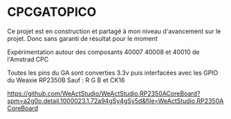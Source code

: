 # CPCGATOPICO

Ce projet est en construction et partagé à mon niveau d'avancement sur le projet.
Donc sans garanti de résultat pour le moment

Expérimentation autour des composants 40007 40008 et 40010 de l'Amstrad CPC

Toutes les pins du GA sont converties 3.3v puis interfacées avec les GPIO du Weaxie RP2350B
Sauf : R G B et CK16
  
  https://github.com/WeActStudio/WeActStudio.RP2350ACoreBoard?spm=a2g0o.detail.1000023.1.72a94gSy4gSy5d&file=WeActStudio.RP2350ACoreBoard






